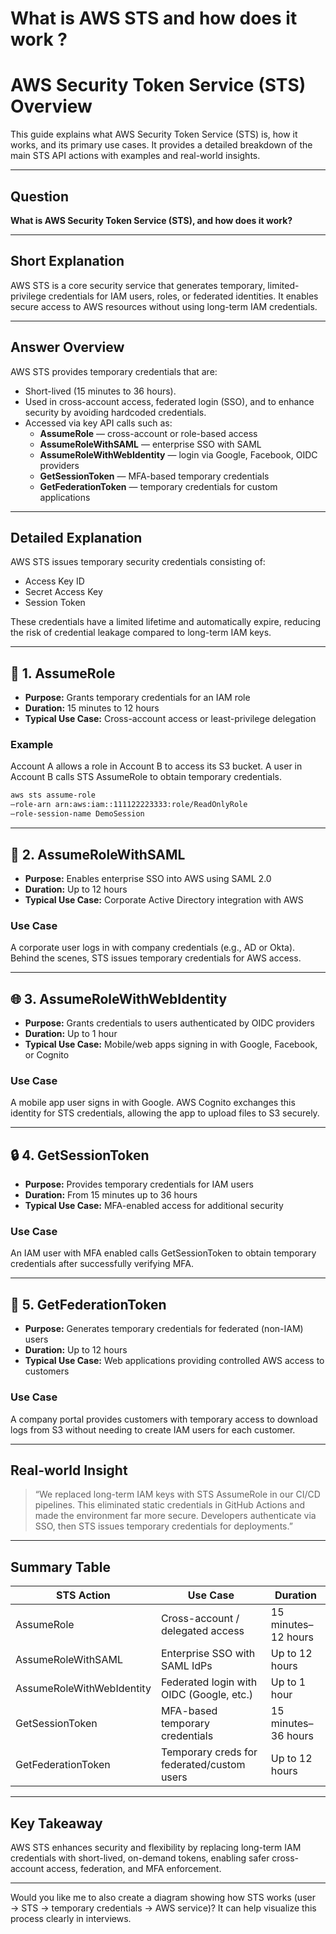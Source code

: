 # What is AWS STS and how does it work ?

# AWS Security Token Service (STS) Overview

This guide explains what AWS Security Token Service (STS) is, how it works, and its primary use cases. It provides a detailed breakdown of the main STS API actions with examples and real-world insights.

---

## Question

**What is AWS Security Token Service (STS), and how does it work?**

---

## Short Explanation

AWS STS is a core security service that generates temporary, limited-privilege credentials for IAM users, roles, or federated identities. It enables secure access to AWS resources without using long-term IAM credentials.

---

## Answer Overview

AWS STS provides temporary credentials that are:

- Short-lived (15 minutes to 36 hours).
- Used in cross-account access, federated login (SSO), and to enhance security by avoiding hardcoded credentials.
- Accessed via key API calls such as:
  - **AssumeRole** — cross-account or role-based access
  - **AssumeRoleWithSAML** — enterprise SSO with SAML
  - **AssumeRoleWithWebIdentity** — login via Google, Facebook, OIDC providers
  - **GetSessionToken** — MFA-based temporary credentials
  - **GetFederationToken** — temporary credentials for custom applications

---

## Detailed Explanation

AWS STS issues temporary security credentials consisting of:

- Access Key ID
- Secret Access Key
- Session Token

These credentials have a limited lifetime and automatically expire, reducing the risk of credential leakage compared to long-term IAM keys.

---

## 🔑 1. AssumeRole

- **Purpose:** Grants temporary credentials for an IAM role
- **Duration:** 15 minutes to 12 hours
- **Typical Use Case:** Cross-account access or least-privilege delegation

### Example

Account A allows a role in Account B to access its S3 bucket. A user in Account B calls STS AssumeRole to obtain temporary credentials.

```bash
aws sts assume-role 
–role-arn arn:aws:iam::111122223333:role/ReadOnlyRole 
–role-session-name DemoSession
```


---

## 🏢 2. AssumeRoleWithSAML

- **Purpose:** Enables enterprise SSO into AWS using SAML 2.0
- **Duration:** Up to 12 hours
- **Typical Use Case:** Corporate Active Directory integration with AWS

### Use Case

A corporate user logs in with company credentials (e.g., AD or Okta). Behind the scenes, STS issues temporary credentials for AWS access.

---

## 🌐 3. AssumeRoleWithWebIdentity

- **Purpose:** Grants credentials to users authenticated by OIDC providers
- **Duration:** Up to 1 hour
- **Typical Use Case:** Mobile/web apps signing in with Google, Facebook, or Cognito

### Use Case

A mobile app user signs in with Google. AWS Cognito exchanges this identity for STS credentials, allowing the app to upload files to S3 securely.

---

## 🔒 4. GetSessionToken

- **Purpose:** Provides temporary credentials for IAM users
- **Duration:** From 15 minutes up to 36 hours
- **Typical Use Case:** MFA-enabled access for additional security

### Use Case

An IAM user with MFA enabled calls GetSessionToken to obtain temporary credentials after successfully verifying MFA.

---

## 👥 5. GetFederationToken

- **Purpose:** Generates temporary credentials for federated (non-IAM) users
- **Duration:** Up to 12 hours
- **Typical Use Case:** Web applications providing controlled AWS access to customers

### Use Case

A company portal provides customers with temporary access to download logs from S3 without needing to create IAM users for each customer.

---

## Real-world Insight

> “We replaced long-term IAM keys with STS AssumeRole in our CI/CD pipelines. This eliminated static credentials in GitHub Actions and made the environment far more secure. Developers authenticate via SSO, then STS issues temporary credentials for deployments.”

---

## Summary Table

| STS Action             | Use Case                              | Duration         |
|-----------------------|-------------------------------------|------------------|
| AssumeRole            | Cross-account / delegated access    | 15 minutes–12 hours |
| AssumeRoleWithSAML    | Enterprise SSO with SAML IdPs        | Up to 12 hours   |
| AssumeRoleWithWebIdentity | Federated login with OIDC (Google, etc.) | Up to 1 hour    |
| GetSessionToken       | MFA-based temporary credentials      | 15 minutes–36 hours |
| GetFederationToken    | Temporary creds for federated/custom users | Up to 12 hours |

---

## Key Takeaway

AWS STS enhances security and flexibility by replacing long-term IAM credentials with short-lived, on-demand tokens, enabling safer cross-account access, federation, and MFA enforcement.

---

Would you like me to also create a diagram showing how STS works (user → STS → temporary credentials → AWS service)? It can help visualize this process clearly in interviews.
